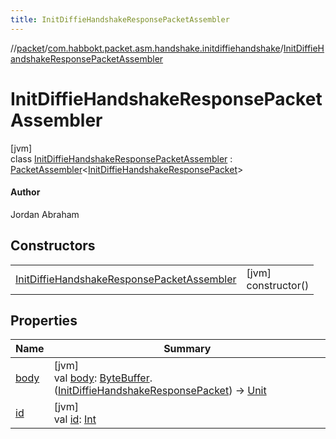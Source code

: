 ```yaml
---
title: InitDiffieHandshakeResponsePacketAssembler
---
```

//[packet](../../../index.html)/[com.habbokt.packet.asm.handshake.initdiffiehandshake](../index.html)/[InitDiffieHandshakeResponsePacketAssembler](index.html)



# InitDiffieHandshakeResponsePacketAssembler



[jvm]\
class [InitDiffieHandshakeResponsePacketAssembler](index.html) : [PacketAssembler](../../../../api/api/com.habbokt.api.packet/-packet-assembler/index.html)&lt;[InitDiffieHandshakeResponsePacket](../-init-diffie-handshake-response-packet/index.html)&gt; 

#### Author



Jordan Abraham



## Constructors


| | |
|---|---|
| [InitDiffieHandshakeResponsePacketAssembler](-init-diffie-handshake-response-packet-assembler.html) | [jvm]<br>constructor() |


## Properties


| Name | Summary |
|---|---|
| [body](../../com.habbokt.packet.asm.room.users/-users-packet-assembler/index.html#834990349%2FProperties%2F-1665284158) | [jvm]<br>val [body](../../com.habbokt.packet.asm.room.users/-users-packet-assembler/index.html#834990349%2FProperties%2F-1665284158): [ByteBuffer](https://docs.oracle.com/javase/8/docs/api/java/nio/ByteBuffer.html).([InitDiffieHandshakeResponsePacket](../-init-diffie-handshake-response-packet/index.html)) -&gt; [Unit](https://kotlinlang.org/api/latest/jvm/stdlib/kotlin/-unit/index.html) |
| [id](../../com.habbokt.packet.asm.room.users/-users-packet-assembler/index.html#-1919005644%2FProperties%2F-1665284158) | [jvm]<br>val [id](../../com.habbokt.packet.asm.room.users/-users-packet-assembler/index.html#-1919005644%2FProperties%2F-1665284158): [Int](https://kotlinlang.org/api/latest/jvm/stdlib/kotlin/-int/index.html) |

